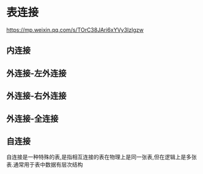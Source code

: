 # 表连接
https://mp.weixin.qq.com/s/TOrC38JAri6xYVy3Izlgzw

## 内连接


## 外连接-左外连接

## 外连接-右外连接


## 外连接-全连接



## 自连接
自连接是一种特殊的表,是指相互连接的表在物理上是同一张表,但在逻辑上是多张表.通常用于表中数据有层次结构
